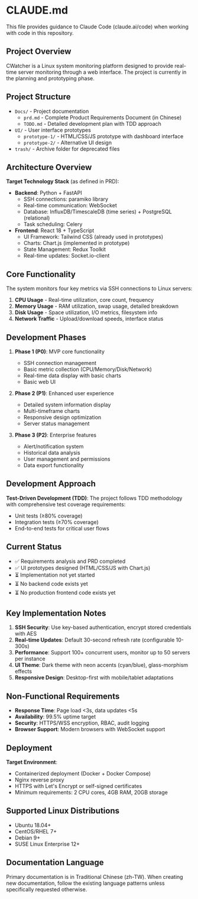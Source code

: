 # CLAUDE.md

This file provides guidance to Claude Code (claude.ai/code) when working with code in this repository.

## Project Overview

CWatcher is a Linux system monitoring platform designed to provide real-time server monitoring through a web interface. The project is currently in the planning and prototyping phase.

## Project Structure

- `Docs/` - Project documentation
  - `prd.md` - Complete Product Requirements Document (in Chinese)
  - `TODO.md` - Detailed development plan with TDD approach
- `UI/` - User interface prototypes
  - `prototype-1/` - HTML/CSS/JS prototype with dashboard interface
  - `prototype-2/` - Alternative UI design
- `trash/` - Archive folder for deprecated files

## Architecture Overview

**Target Technology Stack** (as defined in PRD):
- **Backend**: Python + FastAPI
  - SSH connections: paramiko library
  - Real-time communication: WebSocket
  - Database: InfluxDB/TimescaleDB (time series) + PostgreSQL (relational)
  - Task scheduling: Celery
- **Frontend**: React 18 + TypeScript
  - UI Framework: Tailwind CSS (already used in prototypes)
  - Charts: Chart.js (implemented in prototype)
  - State Management: Redux Toolkit
  - Real-time updates: Socket.io-client

## Core Functionality

The system monitors four key metrics via SSH connections to Linux servers:
1. **CPU Usage** - Real-time utilization, core count, frequency
2. **Memory Usage** - RAM utilization, swap usage, detailed breakdown
3. **Disk Usage** - Space utilization, I/O metrics, filesystem info
4. **Network Traffic** - Upload/download speeds, interface status

## Development Phases

1. **Phase 1 (P0)**: MVP core functionality
   - SSH connection management
   - Basic metric collection (CPU/Memory/Disk/Network)
   - Real-time data display with basic charts
   - Basic web UI

2. **Phase 2 (P1)**: Enhanced user experience
   - Detailed system information display
   - Multi-timeframe charts
   - Responsive design optimization
   - Server status management

3. **Phase 3 (P2)**: Enterprise features
   - Alert/notification system
   - Historical data analysis
   - User management and permissions
   - Data export functionality

## Development Approach

**Test-Driven Development (TDD)**: The project follows TDD methodology with comprehensive test coverage requirements:
- Unit tests (≥80% coverage)
- Integration tests (≥70% coverage)
- End-to-end tests for critical user flows

## Current Status

- ✅ Requirements analysis and PRD completed
- ✅ UI prototypes designed (HTML/CSS/JS with Chart.js)
- ⏳ Implementation not yet started
- ⏳ No backend code exists yet
- ⏳ No production frontend code exists yet

## Key Implementation Notes

1. **SSH Security**: Use key-based authentication, encrypt stored credentials with AES
2. **Real-time Updates**: Default 30-second refresh rate (configurable 10-300s)
3. **Performance**: Support 100+ concurrent users, monitor up to 50 servers per instance
4. **UI Theme**: Dark theme with neon accents (cyan/blue), glass-morphism effects
5. **Responsive Design**: Desktop-first with mobile/tablet adaptations

## Non-Functional Requirements

- **Response Time**: Page load <3s, data updates <5s
- **Availability**: 99.5% uptime target
- **Security**: HTTPS/WSS encryption, RBAC, audit logging
- **Browser Support**: Modern browsers with WebSocket support

## Deployment

**Target Environment**:
- Containerized deployment (Docker + Docker Compose)
- Nginx reverse proxy
- HTTPS with Let's Encrypt or self-signed certificates
- Minimum requirements: 2 CPU cores, 4GB RAM, 20GB storage

## Supported Linux Distributions

- Ubuntu 18.04+
- CentOS/RHEL 7+
- Debian 9+
- SUSE Linux Enterprise 12+

## Documentation Language

Primary documentation is in Traditional Chinese (zh-TW). When creating new documentation, follow the existing language patterns unless specifically requested otherwise.